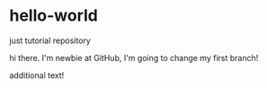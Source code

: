 # hello-world
just tutorial repository

hi there.
I'm newbie at GitHub, I'm going to change my first branch!

additional text!
